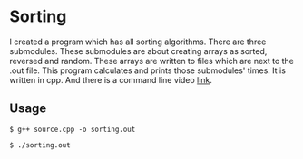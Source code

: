 # Sorting
I created a program which has all sorting algorithms. There are three submodules. These submodules are about creating arrays as sorted, reversed and random. These arrays are written to files which are next to the .out file. This program calculates and prints those submodules' times. It is written in cpp. And there is a command line video [link][1].

[1]: https://asciinema.org/a/87259 "Terminal Video"

## Usage

~~~~~ 
$ g++ source.cpp -o sorting.out
~~~~~ 

~~~~~ 
$ ./sorting.out
~~~~~
